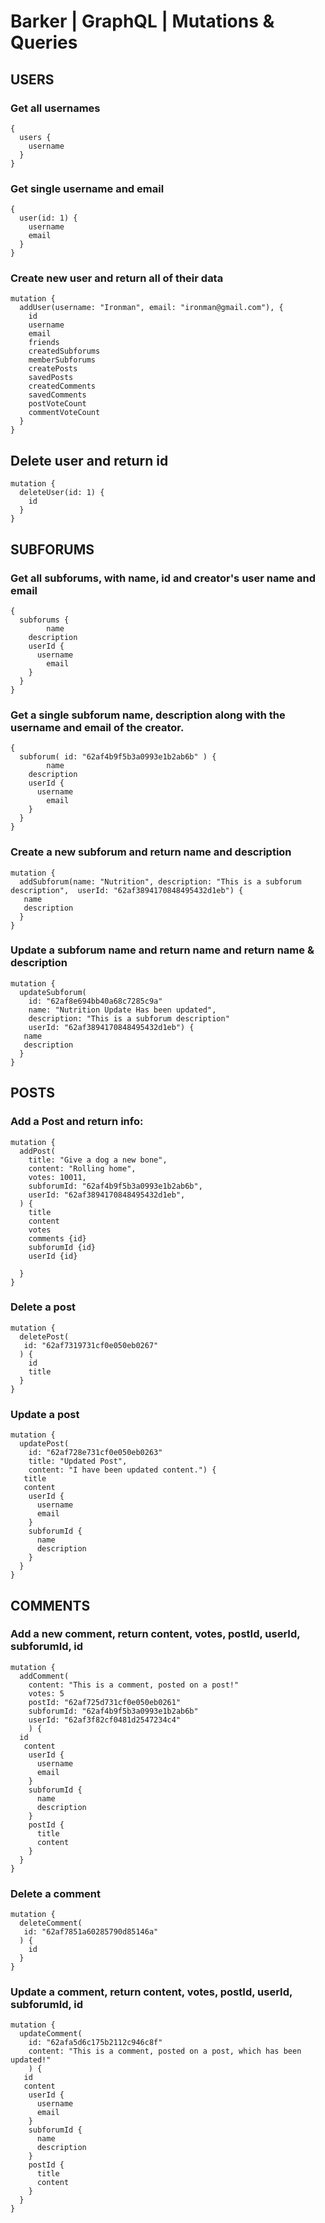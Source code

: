 # Barker | GraphQL | Mutations & Queries

## USERS

### Get all usernames

```
{
  users {
    username
  }
}
```

### Get single username and email

```
{
  user(id: 1) {
    username
    email
  }
}
```

### Create new user and return all of their data

```
mutation {
  addUser(username: "Ironman", email: "ironman@gmail.com"), {
    id
    username
    email
    friends
    createdSubforums
    memberSubforums
    createPosts
    savedPosts
    createdComments
    savedComments
    postVoteCount
    commentVoteCount
  }
}
```

## Delete user and return id

```
mutation {
  deleteUser(id: 1) {
    id
  }
}
```

## SUBFORUMS

### Get all subforums, with name, id and creator's user name and email

```
{
  subforums {
		name
    description
    userId {
      username
    	email
    }
  }
}
```

### Get a single subforum name, description along with the username and email of the creator.

```
{
  subforum( id: "62af4b9f5b3a0993e1b2ab6b" ) {
		name
    description
    userId {
      username
    	email
    }
  }
}
```

### Create a new subforum and return name and description

```
mutation {
  addSubforum(name: "Nutrition", description: "This is a subforum description",  userId: "62af3894170848495432d1eb") {
   name
   description
  }
}
```

### Update a subforum name and return name and return name & description

```
mutation {
  updateSubforum(
    id: "62af8e694bb40a68c7285c9a"
    name: "Nutrition Update Has been updated",
    description: "This is a subforum description"
    userId: "62af3894170848495432d1eb") {
   name
   description
  }
}
```

## POSTS

### Add a Post and return info:

```
mutation {
  addPost(
    title: "Give a dog a new bone",
    content: "Rolling home",
    votes: 10011,
  	subforumId: "62af4b9f5b3a0993e1b2ab6b",
  	userId: "62af3894170848495432d1eb",
  ) {
    title
  	content
    votes
    comments {id}
    subforumId {id}
    userId {id}

  }
}
```

### Delete a post

```
mutation {
  deletePost(
   id: "62af7319731cf0e050eb0267"
  ) {
    id
    title
  }
}
```

### Update a post

```
mutation {
  updatePost(
    id: "62af728e731cf0e050eb0263"
    title: "Updated Post",
    content: "I have been updated content.") {
   title
   content
  	userId {
      username
      email
    }
    subforumId {
      name
      description
    }
  }
}

```

## COMMENTS

### Add a new comment, return content, votes, postId, userId, subforumId, id

```
mutation {
  addComment(
    content: "This is a comment, posted on a post!"
   	votes: 5
    postId: "62af725d731cf0e050eb0261"
    subforumId: "62af4b9f5b3a0993e1b2ab6b"
    userId: "62af3f82cf0481d2547234c4"
    ) {
  id
   content
  	userId {
      username
      email
    }
    subforumId {
      name
      description
    }
    postId {
      title
      content
    }
  }
}
```

### Delete a comment

```
mutation {
  deleteComment(
   id: "62af7851a60285790d85146a"
  ) {
    id
  }
}
```

### Update a comment, return content, votes, postId, userId, subforumId, id

```
mutation {
  updateComment(
    id: "62afa5d6c175b2112c946c8f"
    content: "This is a comment, posted on a post, which has been updated!"
    ) {
   id
   content
  	userId {
      username
      email
    }
    subforumId {
      name
      description
    }
    postId {
      title
      content
    }
  }
}

```
